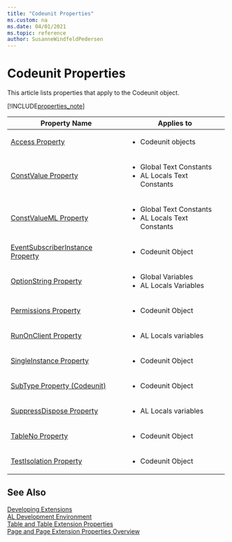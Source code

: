 ```yaml
---
title: "Codeunit Properties"
ms.custom: na
ms.date: 04/01/2021
ms.topic: reference
author: SusanneWindfeldPedersen
---
```


# Codeunit Properties 

This article lists properties that apply to the Codeunit object.

[!INCLUDE[properties_note](../includes/properties_note.md)]

|Property Name|Applies to|
|-------------|-----------|  
|[Access Property](devenv-access-property.md)|<ul><li>Codeunit objects</li></ul>|
|[ConstValue Property](./devenv-properties.md)|<ul><li>Global Text Constants</li><li>AL Locals Text Constants</li></ul>|
|[ConstValueML Property](./devenv-properties.md)|<ul><li>Global Text Constants</li><li>AL Locals Text Constants</li></ul>|
|[EventSubscriberInstance Property](devenv-eventsubscriberinstance-property.md)|<ul><li>Codeunit Object</li></ul>|
|[OptionString Property](./devenv-optionmembers-field-property.md)|<ul><li>Global Variables</li><li>AL Locals Variables</li></ul>|
|[Permissions Property](devenv-permissions-property.md)|<ul><li>Codeunit Object</li></ul>|
|[RunOnClient Property](./devenv-properties.md)|<ul><li>AL Locals variables</li></ul>|
|[SingleInstance Property](devenv-singleinstance-property.md)|<ul><li>Codeunit Object</li></ul>|
|[SubType Property (Codeunit)](devenv-subtype-codeunit-property.md)|<ul><li>Codeunit Object</li></ul>|
|[SuppressDispose Property](./devenv-properties.md)|<ul><li>AL Locals variables</li></ul>|
|[TableNo Property](devenv-tableno-property.md)|<ul><li>Codeunit Object</li></ul>|
|[TestIsolation Property](devenv-testisolation-property.md)|<ul><li>Codeunit Object</li></ul>|

## See Also

[Developing Extensions](../devenv-dev-overview.md)  
[AL Development Environment](../devenv-reference-overview.md)  
[Table and Table Extension Properties](devenv-table-properties.md)  
[Page and Page Extension Properties Overview](devenv-page-property-overview.md)

<!--
# Codeunit Properties
This topic lists properties that apply to the Codeunit object, variables, text constants, methods, parameters, and return values.  
  
## Codeunit Object Properties  
 The following properties apply to the **Codeunit** object.  

|Property Name|Codeunit Object|
|-------------|-----------|
|[Name Property](./devenv-properties.md)|X|
|[Permissions Property](devenv-permissions-property.md)|X|
|[SingleInstance Property](devenv-singleinstance-property.md)|X|
|[SubType Property (Codeunit)](./devenv-subtype-codeunit-property.md)|X|
|[TableNo Property](devenv-tableno-property.md)|X|
|[TestIsolation Property](devenv-testisolation-property.md)|X|
|[EventSubscriberInstance Property](devenv-eventsubscriberinstance-property.md)|X|
  
## Global Variables Properties  
 The following properties apply to **Global variables** in codeunit objects.  

|Property Name|Codeunit Object|
|-------------|-----------|
|[Dimensions Property](./devenv-properties.md)|X|
|[ID Property](./devenv-properties.md)|X|
|[IncludeInDataSet Property](devenv-includeindataset-property.md)|X|
|[OptionString Property](./devenv-optionmembers-field-property.md)|X|
|[WithEvents Property](./devenv-properties.md)|X|
  
## Global Text Constants Properties  
 The following properties apply to **Global Text Constants** in the codeunit objects.  

|Property Name|Codeunit Object|
|-------------|-----------|
|[ConstValue Property](./devenv-properties.md)|X|
|[ConstValueML Property](./devenv-properties.md)|X|
|[ID Property](./devenv-properties.md)|X|

## Global Methods Properties  
 The following properties apply to **Global Methods** in thecodeunit objects.  

|Property Name|Codeunit Object|
|-------------|-----------|
|[ID Property](./devenv-properties.md)|X|
|[Local Property](./devenv-properties.md)|X|
|[MethodType Property \(Upgrade Codeunits\)](./devenv-properties.md)|X|
|[MethodType Property \(Test Codeunits\)](/dynamics365/business-central/dev-itpro/developer/attributes/devenv-handlerfunctions-attribute)|X|
|[HandlerMethods Property](/dynamics365/business-central/dev-itpro/developer/attributes/devenv-handlerfunctions-attribute)|X|
|[TransactionModel Property](./devenv-properties.md)|X|
|[TryMethod Property](/dynamics365/business-central/dev-itpro/developer/attributes/devenv-tryfunction-attribute)|X|
|[Event Property](./devenv-properties.md)|X|
|[EventMethod Property](./devenv-properties.md)|X|
|[EventPublisherObject Property](./devenv-properties.md)|X|
|[EventType Property](./devenv-properties.md)|X|
|[GlobalVarAccess Property](/dynamics365/business-central/dev-itpro/developer/attributes/devenv-integrationevent-attribute)|X|
|[IncludeSender Property](./devenv-properties.md)|X|
|[EventPublisherElement Property](./devenv-properties.md)|X|
    
## AL Locals Variables Properties  
 The following properties apply to **Variables** in the **AL Locals** window of codeunit objects.  

|Property Name|Codeunit Object|
|-------------|-----------|
|[Dimensions Property](./devenv-properties.md)|X|
|[ID Property](./devenv-properties.md)|X|
|[OptionString Property](./devenv-optionmembers-field-property.md)|X|
|[RunOnClient Property](./devenv-properties.md)|X|
|[SuppressDispose Property](./devenv-properties.md)|X|
|[Temporary Property](./devenv-properties.md)|X|

## AL Locals Text Constants Properties  
 The following properties apply to **Text Constants** in the **AL Locals** window of codeunit objects.  

|Property Name|Codeunit Object|
|-------------|-----------|
|[ConstValue Property](./devenv-properties.md)|X|
|[ConstValueML Property](./devenv-properties.md)|X|
|[ID Property](./devenv-properties.md)|X|
  
## AL Locals Parameters Properties  
 The following properties apply to **Parameters** in the **AL Locals** window of codeunit objects.  

|Property Name|Codeunit Object|
|-------------|-----------|
|[Dimensions Property](./devenv-properties.md)|X|
|[ID Property](./devenv-properties.md)|X|

## AL Locals Return Values Properties  
 The following properties apply to **Return Values** in the **AL Locals** window of codeunit objects.  
  
|Property Name|Codeunit Object|
|-------------|-----------|
|[Dimensions Property](./devenv-properties.md)|X|
|[ID Property](./devenv-properties.md)|X|

##See Also
[Developing Extensions](../devenv-dev-overview.md)  
[AL Development Environment](../devenv-reference-overview.md)  
[Table and Table Extension Properties](devenv-table-properties.md)  
[Page and Page Extension Properties Overview](devenv-page-property-overview.md)

-->